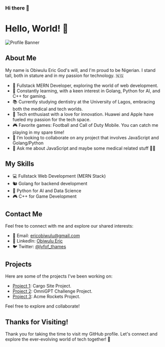 ### Hi there 👋

<!--
**thamesblanq/thamesblanq** is a ✨ _special_ ✨ repository because its `README.md` (this file) appears on your GitHub profile.

Here are some ideas to get you started:

- 🔭 I’m currently working on ...
- 😄 Pronouns: ...
- ⚡ Fun fact: ...
-->

# Hello, World! 👋

![Profile Banner](https://media.giphy.com/media/v1.Y2lkPTc5MGI3NjExNHYzcmU5M29janoyYjNnczdmYjN4aWx4a3BiZDdxYmxsdHZnZGNjNCZlcD12MV9pbnRlcm5hbF9naWZfYnlfaWQmY3Q9Zw/VkmmDHerqnGGamvCUj/giphy.gif)

## About Me

My name is Obiwulu Eric God's will, and I'm proud to be Nigerian. I stand tall, both in stature and in my passion for technology. 🇳🇬

- 🔭 Fullstack MERN Developer, exploring the world of web development.
- 🌱 Constantly learning, with a keen interest in Golang, Python for AI, and C++ for gaming.
- 📚 Currently studying dentistry at the University of Lagos, embracing both the medical and tech worlds.
- 🌌 Tech enthusiast with a love for innovation. Huawei and Apple have fueled my passion for the tech space.
- 🎮 Favorite games: Football and Call of Duty Mobile. You can catch me playing in my spare time!
- 👯 I’m looking to collaborate on any project that involves JavaScript and Golang/Python
- 💬 Ask me about JavaScript and maybe some medical related stuff 👋😊



## My Skills

- 💻 Fullstack Web Development (MERN Stack)
- 🐿️ Golang for backend development
- 🐍 Python for AI and Data Science
- 🎮 C++ for Game Development

## Contact Me

Feel free to connect with me and explore our shared interests:

- 📧 Email: ericobiwulu@gmail.com
- 🔗 LinkedIn: [Obiwulu Eric](https://www.linkedin.com/in/obiwulu-eric-485627224/)
- 🐦 Twitter: [@lyfof_thames](https://twitter.com/lyfof_thames)

## Projects

Here are some of the projects I've been working on:

- [Project 1](https://cargo-8hou.onrender.com): Cargo Site Project.
- [Project 2](https://omnigpt.onrender.com): OmniGPT Challenge Project.
- [Project 3](https://acme-rockets-ydoi.onrender.com): Acme Rockets Project.

Feel free to explore and collaborate!

## Thanks for Visiting!

Thank you for taking the time to visit my GitHub profile. Let's connect and explore the ever-evolving world of tech together! 🚀


